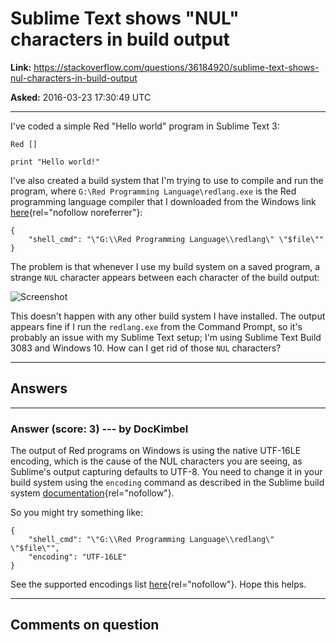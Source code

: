 # Sublime Text shows &quot;NUL&quot; characters in build output

**Link:**
<https://stackoverflow.com/questions/36184920/sublime-text-shows-nul-characters-in-build-output>

**Asked:** 2016-03-23 17:30:49 UTC

------------------------------------------------------------------------

I\'ve coded a simple Red \"Hello world\" program in Sublime Text 3:

    Red []

    print "Hello world!"

I\'ve also created a build system that I\'m trying to use to compile and
run the program, where `G:\Red Programming Language\redlang.exe` is the
Red programming language compiler that I downloaded from the Windows
link
[here](http://www.red-lang.org/p/download.html){rel="nofollow noreferrer"}:

    {
        "shell_cmd": "\"G:\\Red Programming Language\\redlang\" \"$file\""
    }

The problem is that whenever I use my build system on a saved program, a
strange `NUL` character appears between each character of the build
output:

![Screenshot](https://i.sstatic.net/sHFAr.png)

This doesn\'t happen with any other build system I have installed. The
output appears fine if I run the `redlang.exe` from the Command Prompt,
so it\'s probably an issue with my Sublime Text setup; I\'m using
Sublime Text Build 3083 and Windows 10. How can I get rid of those `NUL`
characters?

------------------------------------------------------------------------

## Answers

------------------------------------------------------------------------

### Answer (score: 3) --- by DocKimbel

The output of Red programs on Windows is using the native UTF-16LE
encoding, which is the cause of the NUL characters you are seeing, as
Sublime\'s output capturing defaults to UTF-8. You need to change it in
your build system using the `encoding` command as described in the
Sublime build system
[documentation](http://sublimetext.info/docs/en/reference/build_systems.html){rel="nofollow"}.

So you might try something like:

    {
        "shell_cmd": "\"G:\\Red Programming Language\\redlang\" \"$file\"",
        "encoding": "UTF-16LE"
    }

See the supported encodings list
[here](https://docs.python.org/3/library/codecs.html#standard-encodings){rel="nofollow"}.
Hope this helps.

------------------------------------------------------------------------

## Comments on question
